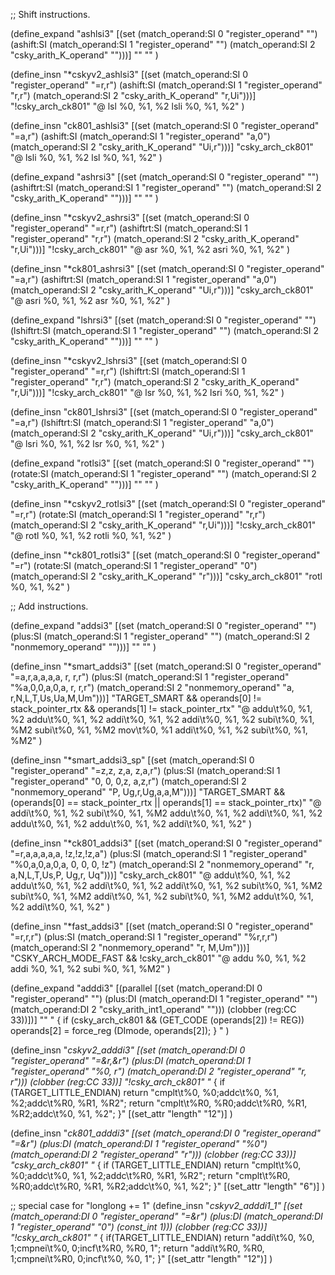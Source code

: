 
;; Shift instructions.

(define_expand "ashlsi3"
  [(set (match_operand:SI            0 "register_operand"     "")
        (ashift:SI (match_operand:SI 1 "register_operand"     "")
                   (match_operand:SI 2 "csky_arith_K_operand" "")))]
  ""
  ""
)

(define_insn "*cskyv2_ashlsi3"
  [(set (match_operand:SI            0 "register_operand"     "=r,r")
        (ashift:SI (match_operand:SI 1 "register_operand"     "r,r")
                   (match_operand:SI 2 "csky_arith_K_operand" "r,Ui")))]
  "!csky_arch_ck801"
  "@
  lsl  %0, %1, %2
  lsli %0, %1, %2"
)

(define_insn "ck801_ashlsi3"
  [(set (match_operand:SI            0 "register_operand"     "=a,r")
        (ashift:SI (match_operand:SI 1 "register_operand"     "a,0")
                   (match_operand:SI 2 "csky_arith_K_operand" "Ui,r")))]
  "csky_arch_ck801"
  "@
  lsli %0, %1, %2
  lsl  %0, %1, %2"
)


(define_expand "ashrsi3"
  [(set (match_operand:SI              0 "register_operand"     "")
        (ashiftrt:SI (match_operand:SI 1 "register_operand"     "")
                     (match_operand:SI 2 "csky_arith_K_operand" "")))]
  ""
  ""
)

(define_insn "*cskyv2_ashrsi3"
  [(set (match_operand:SI              0 "register_operand"     "=r,r")
        (ashiftrt:SI (match_operand:SI 1 "register_operand"     "r,r")
                     (match_operand:SI 2 "csky_arith_K_operand" "r,Ui")))]
  "!csky_arch_ck801"
  "@
  asr  %0, %1, %2
  asri %0, %1, %2"
)

(define_insn "*ck801_ashrsi3"
  [(set (match_operand:SI              0 "register_operand"     "=a,r")
        (ashiftrt:SI (match_operand:SI 1 "register_operand"     "a,0")
                     (match_operand:SI 2 "csky_arith_K_operand" "Ui,r")))]
  "csky_arch_ck801"
  "@
  asri %0, %1, %2
  asr  %0, %1, %2"
)


(define_expand "lshrsi3"
  [(set (match_operand:SI              0 "register_operand"     "")
        (lshiftrt:SI (match_operand:SI 1 "register_operand"     "")
                     (match_operand:SI 2 "csky_arith_K_operand" "")))]
  ""
  ""
)

(define_insn "*cskyv2_lshrsi3"
  [(set (match_operand:SI              0 "register_operand"     "=r,r")
        (lshiftrt:SI (match_operand:SI 1 "register_operand"     "r,r")
                     (match_operand:SI 2 "csky_arith_K_operand" "r,Ui")))]
  "!csky_arch_ck801"
  "@
  lsr  %0, %1, %2
  lsri %0, %1, %2"
)

(define_insn "ck801_lshrsi3"
  [(set (match_operand:SI              0 "register_operand"     "=a,r")
        (lshiftrt:SI (match_operand:SI 1 "register_operand"     "a,0")
                     (match_operand:SI 2 "csky_arith_K_operand" "Ui,r")))]
  "csky_arch_ck801"
  "@
  lsri %0, %1, %2
  lsr  %0, %1, %2"
)


(define_expand "rotlsi3"
  [(set (match_operand:SI            0 "register_operand"     "")
        (rotate:SI (match_operand:SI 1 "register_operand"     "")
                   (match_operand:SI 2 "csky_arith_K_operand" "")))]
  ""
  ""
)

(define_insn "*cskyv2_rotlsi3"
  [(set (match_operand:SI            0 "register_operand"     "=r,r")
        (rotate:SI (match_operand:SI 1 "register_operand"     "r,r")
                   (match_operand:SI 2 "csky_arith_K_operand" "r,Ui")))]
  "!csky_arch_ck801"
  "@
  rotl  %0, %1, %2
  rotli %0, %1, %2"
)

(define_insn "*ck801_rotlsi3"
  [(set (match_operand:SI            0 "register_operand"     "=r")
        (rotate:SI (match_operand:SI 1 "register_operand"     "0")
                   (match_operand:SI 2 "csky_arith_K_operand" "r")))]
  "csky_arch_ck801"
  "rotl %0, %1, %2"
)


;; Add instructions.

(define_expand "addsi3"
  [(set (match_operand:SI          0 "register_operand" "")
        (plus:SI (match_operand:SI 1 "register_operand" "")
                 (match_operand:SI 2 "nonmemory_operand" "")))]
  ""
  ""
)

(define_insn "*smart_addsi3"
 [(set (match_operand:SI          0 "register_operand"  "=a,r,a,a,a,a, r, r,r")
       (plus:SI (match_operand:SI 1 "register_operand"  "%a,0,0,a,0,a, r, r,r")
                (match_operand:SI 2 "nonmemory_operand" "a, r,N,L,T,Us,Ua,M,Um")))]
 "TARGET_SMART && operands[0] != stack_pointer_rtx
  && operands[1] != stack_pointer_rtx"
 "@
     addu\t%0, %1, %2
     addu\t%0, %1, %2
     addi\t%0, %1, %2
     addi\t%0, %1, %2
     subi\t%0, %1, %M2
     subi\t%0, %1, %M2
     mov\t%0, %1
     addi\t%0, %1, %2
     subi\t%0, %1, %M2"
)


(define_insn "*smart_addsi3_sp"
  [(set (match_operand:SI          0 "register_operand"  "=z,z, z,a, z,a,r")
        (plus:SI (match_operand:SI 1 "register_operand"  "0, 0, 0,z, a,z,r")
                 (match_operand:SI 2 "nonmemory_operand" "P, Ug,r,Ug,a,a,M")))]
  "TARGET_SMART && (operands[0] == stack_pointer_rtx
                    || operands[1] == stack_pointer_rtx)"
  "@
     addi\t%0, %1, %2
     subi\t%0, %1, %M2
     addu\t%0, %1, %2
     addi\t%0, %1, %2
     addu\t%0, %1, %2
     addu\t%0, %1, %2
     addi\t%0, %1, %2"
)


(define_insn "*ck801_addsi3"
  [(set (match_operand:SI          0 "register_operand"  "=r,a,a,a,a,a, !z,!z,!z,a")
        (plus:SI (match_operand:SI 1 "register_operand"  "%0,a,0,a,0,a, 0, 0, 0, !z")
                 (match_operand:SI 2 "nonmemory_operand" "r, a,N,L,T,Us,P, Ug,r, Uq")))]
  "csky_arch_ck801"
  "@
    addu\t%0, %1, %2
    addu\t%0, %1, %2
    addi\t%0, %1, %2
    addi\t%0, %1, %2
    subi\t%0, %1, %M2
    subi\t%0, %1, %M2
    addi\t%0, %1, %2
    subi\t%0, %1, %M2
    addu\t%0, %1, %2
    addi\t%0, %1, %2"
)


(define_insn "*fast_addsi3"
  [(set (match_operand:SI          0 "register_operand"  "=r,r,r")
        (plus:SI (match_operand:SI 1 "register_operand"  "%r,r,r")
                 (match_operand:SI 2 "nonmemory_operand" "r, M,Um")))]
  "CSKY_ARCH_MODE_FAST && !csky_arch_ck801"
  "@
    addu    %0, %1, %2
    addi    %0, %1, %2
    subi    %0, %1, %M2"
)


(define_expand "adddi3"
  [(parallel [(set (match_operand:DI 0 "register_operand" "")
                   (plus:DI (match_operand:DI 1 "register_operand" "")
                            (match_operand:DI 2 "csky_arith_int1_operand" "")))
              (clobber (reg:CC 33))])]
  ""
  "
  {
    if (csky_arch_ck801 && (GET_CODE (operands[2]) != REG))
        operands[2] = force_reg (DImode, operands[2]);
  }
  "
)

(define_insn "*cskyv2_adddi3"
  [(set (match_operand:DI          0 "register_operand" "=&r,&r")
        (plus:DI (match_operand:DI 1 "register_operand" "%0, r")
                 (match_operand:DI 2 "register_operand" "r,  r")))
   (clobber (reg:CC 33))]
  "!csky_arch_ck801"
  "*
  {
    if (TARGET_LITTLE_ENDIAN)
      return \"cmplt\t%0, %0\;addc\t%0, %1, %2\;addc\t%R0, %R1, %R2\";
    return \"cmplt\t%R0, %R0\;addc\t%R0, %R1, %R2\;addc\t%0, %1, %2\";
  }"
  [(set_attr "length" "12")]
)

(define_insn "*ck801_adddi3"
  [(set (match_operand:DI          0 "register_operand" "=&r")
        (plus:DI (match_operand:DI 1 "register_operand" "%0")
                 (match_operand:DI 2 "register_operand" "r")))
   (clobber (reg:CC 33))]
  "csky_arch_ck801"
  "*
  {
    if (TARGET_LITTLE_ENDIAN)
      return \"cmplt\t%0, %0\;addc\t%0, %1, %2\;addc\t%R0, %R1, %R2\";
    return \"cmplt\t%R0, %R0\;addc\t%R0, %R1, %R2\;addc\t%0, %1, %2\";
  }"
  [(set_attr "length" "6")]
)

;; special case for "longlong += 1"
(define_insn "*cskyv2_adddi1_1"
  [(set (match_operand:DI          0 "register_operand" "=&r")
        (plus:DI (match_operand:DI 1 "register_operand" "0")
                 (const_int 1)))
  (clobber (reg:CC 33))]
  "!csky_arch_ck801"
  "*
  {
    if(TARGET_LITTLE_ENDIAN)
      return \"addi\t%0, %0, 1\;cmpnei\t%0, 0\;incf\t%R0, %R0, 1\";
    return \"addi\t%R0, %R0, 1\;cmpnei\t%R0, 0\;incf\t%0, %0, 1\";
  }"
  [(set_attr "length" "12")]
)
